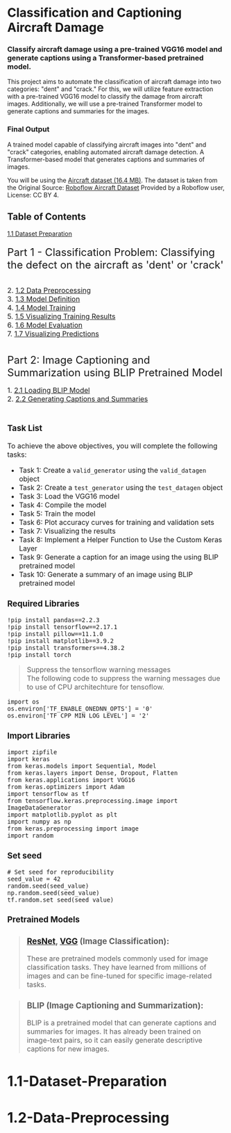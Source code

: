 # Classification and Captioning Aircraft Damage

### Classify aircraft damage using a pre-trained VGG16 model and generate captions using a Transformer-based pretrained model.

This project aims to automate the classification of aircraft damage into two categories: "dent" and "crack." 
For this, we will utilize feature extraction with a pre-trained VGG16 model to classify the damage from aircraft images. 
Additionally, we will use a pre-trained Transformer model to generate captions and summaries for the images.

### Final Output

A trained model capable of classifying aircraft images into "dent" and "crack" categories, enabling automated aircraft damage detection.
A Transformer-based model that generates captions and summaries of images.

You will be using the [Aircraft dataset (16.4 MB)](https://cf-courses-data.s3.us.cloud-object-storage.appdomain.cloud/ZjXM4RKxlBK9__ZjHBLl5A/aircraft-damage-dataset-v1.tar). 
The dataset is taken from the Original Source: [Roboflow Aircraft Dataset](https://universe.roboflow.com/youssef-donia-fhktl/aircraft-damage-detection-1j9qk) 
Provided by a Roboflow user, License: CC BY 4.

## Table of Contents

[1.1 Dataset Preparation](#11-dataset-preparation)
 
<div class="alert alert-block alert-info" style="margin-top: 20px">
    <p><font size="5">Part 1 - Classification Problem: Classifying the defect on the aircraft as 'dent' or 'crack'</p>
<font size="3">
        <br>
        2. <a href="#1.2-Data-Preprocessing">1.2 Data Preprocessing</a><br>
        3. <a href="#1.3-Model-Definition">1.3 Model Definition</a><br>
        4. <a href="#1.4-Model-Training">1.4 Model Training</a><br>
        5. <a href="#1.5-Visualizing-Training-Results">1.5 Visualizing Training Results</a><br>
        6. <a href="#1.6-Model-Evaluation">1.6 Model Evaluation</a><br>
        7. <a href="#1.7-Visualizing-Predictions">1.7 Visualizing Predictions</a><br>
    <br>
<p><font size="5">Part 2: Image Captioning and Summarization using BLIP Pretrained Model</p>
<font size="3">
        1. <a href="#2.1-Loading-BLIP-Model">2.1 Loading BLIP Model</a><br>
        2. <a href="#2.2-Generating-Captions-and-Summaries">2.2 Generating Captions and Summaries</a><br>
        <br>

### Task List
To achieve the above objectives, you will complete the following tasks:

- Task 1: Create a `valid_generator` using the `valid_datagen` object
- Task 2: Create a `test_generator` using the `test_datagen` object
- Task 3: Load the VGG16 model
- Task 4: Compile the model
- Task 5: Train the model
- Task 6: Plot accuracy curves for training and validation sets 
- Task 7: Visualizing the results 
- Task 8: Implement a Helper Function to Use the Custom Keras Layer
- Task 9: Generate a caption for an image using the using BLIP pretrained model
- Task 10: Generate a summary of an image using BLIP pretrained model


### Required Libraries
```
!pip install pandas==2.2.3
!pip install tensorflow==2.17.1
!pip install pillow==11.1.0
!pip install matplotlib==3.9.2
!pip install transformers==4.38.2
!pip install torch
```

> Suppress the tensorflow warning messages</br>
>The following code to suppress the warning messages due to use of CPU architechture for tensoflow.
> 
```
import os
os.environ['TF_ENABLE_ONEDNN_OPTS'] = '0'
os.environ['TF_CPP_MIN_LOG_LEVEL'] = '2'
```

### Import Libraries
```
import zipfile
import keras
from keras.models import Sequential, Model
from keras.layers import Dense, Dropout, Flatten
from keras.applications import VGG16
from keras.optimizers import Adam
import tensorflow as tf
from tensorflow.keras.preprocessing.image import ImageDataGenerator
import matplotlib.pyplot as plt
import numpy as np
from keras.preprocessing import image
import random
```

### Set seed
```
# Set seed for reproducibility
seed_value = 42
random.seed(seed_value)
np.random.seed(seed_value)
tf.random.set_seed(seed_value)
```
### Pretrained Models
>### **[ResNet](https://keras.io/api/applications/resnet/), [VGG](https://keras.io/api/applications/vgg/) (Image Classification)**:
>These are pretrained models commonly used for image classification tasks. They have learned from millions of images and can be fine-tuned for specific image-related tasks.

>### **BLIP (Image Captioning and Summarization)**:
>BLIP is a pretrained model that can generate captions and summaries for images. It has already been trained on image-text pairs, so it can easily generate descriptive captions for new images.


# 1.1-Dataset-Preparation



# 1.2-Data-Preprocessing
